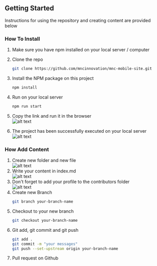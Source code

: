 ## Getting Started

Instructions for using the repository and creating content are provided below

### How To Install

1. Make sure you have npm installed on your local server / computer

2. Clone the repo
   ```sh
   git clone https://github.com/mncinnovation/mnc-mobile-site.git
   ```
3. Install the NPM package on this project
   ```sh
   npm install
   ```
4. Run on your local server
   ```sh
   npm run start
   ```
5. Copy the link and run it in the browser<br>
   ![alt text](https://docs.google.com/uc?export=download&id=1fh2gPccTOU4nAi6r2fESyIopz9lQRxrN)
6. The project has been successfully executed on your local server<br>
   ![alt text](https://docs.google.com/uc?export=download&id=12xh4ChAjCV_wb7ydbhJMhYZG_bLIONs2)
   


### How Add Content
1. Create new folder and new file<br>
   ![alt text](https://docs.google.com/uc?export=download&id=1lONqRkQquNrKCWWUHGxZtHcNMZCZZd-5)
2. Write your content in index.md<br>
   ![alt text](https://docs.google.com/uc?export=download&id=15XAYEf1lmnH9yvGaNEAvxVwKZndZuywK)
3. Don't forget to add your profile to the contributors folder<br>
   ![alt text](https://docs.google.com/uc?export=download&id=1NZ2_lO_M_fhSeZkPRPQJ9Q_LC4405A2T)
4. Create new Branch 
   ```sh
   git branch your-branch-name
   ```
5. Checkout to your new branch 
   ```sh
   git checkout your-branch-name
   ```
6. Git add, git commit and git push 
   ```sh
   git add .
   git commit -m "your messages"
   git push --set-upstream origin your-branch-name
   ```
7. Pull request on Github
